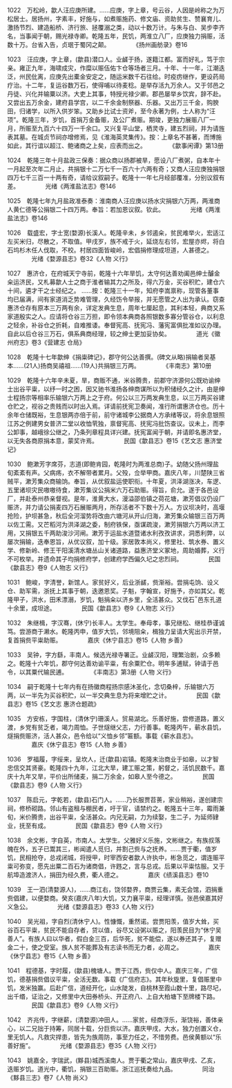 <!-- { "loadSidebar": true } -->
1022　万松岭，歙人汪应庚所建。……应庚，字上章，号云谷，人因是岭称之为万松居士。居扬州，字素丰，好施与，如煮赈施药、修文庙、资助贫生、赞襄育儿、激扬节烈、建造船桥、济行旅、拯覆溺之类，动以十数万计。与朱与白、吴步李齐名，当事闻于朝，赐光禄寺卿。乾隆五年，民饥，两淮立八厂，应庚独力捐赈，活数十万。台省入告，贞珉于蜀冈之颠。
　　　　《扬州画舫录》卷16

1023　汪应庚，字上章，(歙县)潜口人。业鹾于扬，遂籍江都。富而好礼，笃于宗亲。雍正九年，海啸成灾，作糜以赈伍佑卞仓等场者三月。十年、十一年，江潮迭泛，州民仳离，应庚先出橐金安定之，随运米数千石往给。时疫疠继作，更设药局疗治。十二年，复运谷数万石，使得哺以待麦稔。是举存活九万余人。又于邻邑之丹徒、兴化并输粟以济。大吏上其事，特授光禄少卿。郡邑屡举乡饮宾，辞不赴。又尝出五万余金，建府县学宫，以二千余金制祭器、乐器。又出万三千金，购腴田，归诸学，以所入供岁笨。又助乡比试士资斧，至今永著为例，士人称为“汪项”。乾隆三年，岁饥，首捐万金备赈，及公厂煮赈。期竣，更独力展赈八厂一月，所赈至九百六十四万一千余口。又兴复平山堂，栖灵寺，建五烈祠，并为请旌表其墓。在城贞节祠亦增修焉，见《淮海英灵集传》。按：上章名不甚著，而博施如此，其行谊以超江、鲍诸商之上矣，应表而出之。
　　　　《歙事闲谭》第13册

1024　乾隆三年十月盐政三保奏：据众商以扬郡被旱，愿设八厂煮粥，自本年十一月起至次年二月止，共捐银十二万七千一百六十六两有奇；又商人汪应庚独捐银四万七千三百一十两有奇，请给议叙嗣子。乾隆十一年七月经部覆准，分别议叙有差。
　　　　光绪《两淮盐法志》卷146

1025　乾隆七年九月盐政准泰奏：淮南商人汪应庚以扬水灾捐银六万两，两淮商人黄仁德等公捐银二十四万两。奉旨：若加恩议叙。钦此。
　　　　光绪《两淮盐法志》卷146

1026　载盛宏，字士宽(婺源)长溪人。乾隆辛未，乡邻遏籴，贫民难举火，宏适江左买米归，尽散之，不取值。甲戌岁，族不戒于火，延烧左右邻，宏屋亦烬，将白石坞杉木任人伐取，不校。村居四面皆峻岭，宏倡捐修理成坦道，人甚德之。
　　　　光绪《婺源县志》卷32《人物 义行》

1027　惠济仓，在府城天宁寺前，乾隆十六年旱饥，太守何达善劝阖邑绅士醵金籴运济民，又札募歙人士之商于淮者输其力之所及，得六万金，买谷积贮，建仓六十间，遴才干之士经纪之。
……按：乾隆三十一年，知府李嵩禀称，现管各董事均已届满，间有家道消乏势难管理，久经饬令举报，并无愿管之人出为承认。窃查惠济仓存有原本三万两有余，详定发典生息，周年七厘起息，其利本轻，典商又系家道殷实之人。应请将仓谷三万担，即令领本典商各照银数多寡分管谷仓，以利息之轻余，补谷仓之折耗，自难推诿。奉督宪高、抚宪冯、藩宪富俱批准如议办理。自此以后仓谷三万石，俱系典商经理，较之绅士更加妥协矣。
　　　　道光《徽州府志》卷3《营建志 仓局》

1028　乾隆十七年歙绅《捐粜碑记》，郡守何公达善撰。(碑文从略)捐输者吴基本……(21人)扬商吴禧祖……(19人)共捐银三万两。
　　　　《丰南志》第10册

1029　乾隆十六年辛未夏，旱，商贩不通，米谷腾贵，前郡守济源何公既劝谕绅士出谷平粜，以纾一时之困，因又驰书淮扬各绅商谋所以为积储经久之计，由是绅士程扬宗等相率乐输银六万两上之于府。何公以三万两发典生息，以三万两买谷建仓贮之，视谷之贵贱而以时出入焉。详请前抚宪卫奏闻，准行所谓惠济仓也。历十余年仓储既裕，生息银两亦倍于前，前守诸城李公据商人方承绪等议，将余息银照江苏之例建男女普济二堂以收恤茕独，禀督宪高、抚宪冯批饬查议。议未上，而李公卸事，越峨徐公继之，乃条列章程具详兴建。抚宪富闻于朝，并请即名惠济堂，以无失各商原捐本意，蒙奖许焉。
　　　　民国《歙县志》卷15《艺文志 惠济堂记》

1030　鲍漱芳字席芬，志道(即鲍肯园，乾隆时为两淮总商)子。幼随父扬州理盐旬紊紊有声。父病疡，衣不解带者累月。父殁，佥举甲商。嘉庆八年，川楚陕三省贼平，漱芳集众商输饷。奉旨，从优叙盐运使职衔。十年夏，洪泽湖涨决，车逻、五里诸坝灾民嗷嗷待食，漱芳集议公捐米六万石助赈。得旨，俞允。遂于各邑设厂，并赴泰州恭亲督视。是年，淮黄大水，漫溢邵伯镇之荷花塘，漱芳倡议仍设厂赈济，并力请公捐麦四万石展赈两月，所存活者不下数十万人。方议坝决时，高堰抢险，护坝甚急，秋后全河溜势将改由六塘河从开山归海，漱芳集众输银三百万两以佐工需。又芒稻河为洪泽湖之委，制府铁保，亟谋疏浚，漱芳捐银六万两以济工用，又捐银五千两助浚沙河闸。漱芳于运盐水道暨诸水利孜孜讲求，洞悉利弊，以屡次捐输，迭奉恩旨，从优议叙，加十级。家居敦本尚义，修里社、筑水券、置义学、修新岭、修王干阳溪清水塘丛山关诸道路，益惠济堂义冢地，周助婚葬，义行不可枚举。并遗命其子均捐修府学，创建府学西偏久圮之忠烈祠。
　　　　民国《歙县志》卷9《人物志 义行》

1031　鲍峻，字清誉，新馆人。家贫好义，后业浙鹾，赀渐裕。尝捐屯饷、设义仓、助军需，浙抚上其事于朝，迭邀恩奖。子魁，字翰宣，好施予，亦如其父。乾隆甲子，洪水，田禾漂溺，岁饥，魁捐籴以济乡里，全活甚众。又伐石邑东孔道十余里，成坦途。
　　　　民国《歙县志》卷9《人物志 义行》

1032　朱继楫，字汉骞，(休宁)长丰人。太学生。奉母孝，事兄继松、继桂恭谨诚笃。尝游商于濑水。乾隆丙申，值岁大饥，邻境阻籴，楫独力呈请大宪出示开禁，复首捐赀平粜助赈。
　　　　嘉庆《休宁县志》卷15《人物 乡善》

1033　吴钟，字方繇，丰南人。候选光禄寺署正。业鹾汉阳，理繁治剧，众多赖之。乾隆十六年饥，郡守何达善劝谕平粜，有余粟贮仓。明年多逋赋，钟请于邑令，以其粟代输民逋。
　　　　《丰南志》第3册《人物 义行》

1034　嗣于乾隆十七年内有在扬徽商程扬宗感沐圣化，念切桑梓，乐输银六万两，以一半先为买谷积贮，以一半交典生息为将来增贮之计。
　　　　民国《歙县志》卷15《艺文志 惠济仓题疏》

1035　方安栋，字国柱，(清休宁)珊溪人。贸易湖北。乐善好施，尝修道路，置义渡，乡党有贫乏者，竭力周恤。子世燧继父志，力行善事。乾隆丙午，蕲水县饥，燧捐赀赈济，活人甚众，邑令给以“义恤乡邻”匾额。事载《蕲水县志》。
　　　　嘉庆《休宁县志》卷15《人物 乡善》

1036　罗福履，字绥来，呈坎人，迁(歙县)岩镇。乾隆末治商业于如皋，以才智忠信交其贤豪。乾隆四十九年，江北大旱，建工赈之策，躬督之，活饥民数千。嘉庆十九年又旱，平价出所储麦，捐二万余金，如皋人至今德之。
　　　　民国《歙县志》卷9《人物 义行》

1037　陈启元，字乾若，(歙县)石门人。……乃长服贾苕蒉，家业稍裕，遂创建宗祠，修桥砌路。邻山有盗租与棚民者，吁于官，请禁约之。乾隆五十三年，霉雨兼旬，米价腾贵，出谷平粜，全活甚众。内兄无嗣，力为续娶，生二子，为延师肄业，抚至有成。
　　　　民国《歙县志》卷9《人物 义行》

1038　余文彬，字自英，市南人。太学生。父雅好义乐施，文彬继之。有族叔落魄在外，五子已鬻其三，彬闻遣人觅归，并割己赀与之抚养。……贾于衢，值岁饥，民相抢夺，总戎闭城，将授甲，时宰西安者歙人许执中，彬急觅之，谓连赈平粜可弥变，愿先出粟二百石为诸商倡，许韪之，言与总戎。后果以平粜怙服。又于航埠造渡济人，捐田为经久费，衢人德之。
　　　　嘉庆《绩溪县志》卷10

1039　王一泗(清婺源人)，……商江右，饶邻婺界，商贾云集，素无会馆，泗捐重赀倡建，以便婺商。癸亥(嘉庆八年)大饥，又力襄平粜，经理详慎。张邑侯嘉其好义急公。
　　　　光绪《婺源县志》卷33《人物 义行》

1040　吴光祖，字自烈(清休宁人)。性慷慨，重然诺。尝贾阳羡，值岁大耸，买谷百石平粜，贫民不能自存者，贷以值，谷尽又设粥以赈之，阳羡民目为“休宁吴善人”。有族人曰以华者，假白金三百，后华死，贫不能偿，遂以券还其子，复赠金二十，使之受室。族人贫不能葬及有志读书而无力者，必周之。
　　　　嘉庆《休宁县志》卷15《人物 乡善》

1041　程德基，字时履，(歙县)槐塘人。贾于江西，赀仅中人。嘉庆三年，广信饥，德基捐赀倡议平粜，全活无数。事载《广信府志》。其年秋旋里，复倡赈里中饥，发米独赢。后赴广信，道经开化，山水陡发，自桃林至霞山数十里，路尽圮，出千缗，证治之，又修里中大田券桥头、开正府八、上自大柏塘下至牌楼下路。
　　　　民国《歙县志》卷9《人物 义行》

1042　齐兆传，字继薪，(清婺源)冲田人。……家贫，经商浮乐，渐饶裕，善体亲心，以二兄拙于持筹，同居十载，分巨赀以济。嘉庆甲戌，大水，独力创置义仓，里无饥人。凡救灾捍患，皆先为族周防，事至力任之，不惜劳费。邑侯黄额以“乐善好施”。
　　　　光绪《婺源县志》卷35《人物 义行》

1043　姚嘉全，字瑞武，(黟县)城西溪南人。贾于衢之常山，嘉庆甲戌、乙亥，迭赈岁饥。道光中，衢饥，捐银三百助赈。浙江巡抚奏给九品。
　　　　同治《黟县三志》卷7《人物 尚义》

